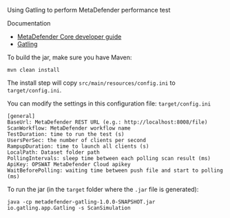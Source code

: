 Using Gatling to perform MetaDefender performance test

Documentation

* [MetaDefender Core developer guide](https://onlinehelp.opswat.com/corev4/9._%28NEW%29_MetaDefender_Core_Developer_Guide.html)
* [Gatling](https://gatling.io/)

To build the jar, make sure you have Maven:

	mvn clean install

The install step will copy `src/main/resources/config.ini` to `target/config.ini`.

You can modify the settings in this configuration file: `target/config.ini`

```
[general]
BaseUrl: MetaDefender REST URL (e.g.: http://localhost:8008/file)
ScanWorkflow: MetaDefender workflow name
TestDuration: time to run the test (s)
UsersPerSec: the number of clients per second
RampupDuration: time to launch all clients (s)
LocalPath: Dataset folder path
PollingIntervals: sleep time between each polling scan result (ms)
ApiKey: OPSWAT MetaDefender Cloud apikey
WaitBeforePolling: waiting time between push file and start to polling (ms)
```

To run the jar (in the `target` folder where the `.jar` file is generated):

	java -cp metadefender-gatling-1.0.0-SNAPSHOT.jar io.gatling.app.Gatling -s ScanSimulation
